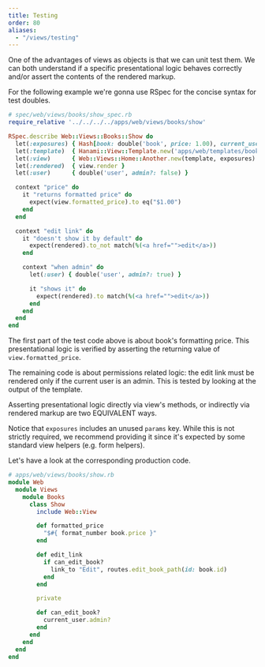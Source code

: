 ```yaml
---
title: Testing
order: 80
aliases:
  - "/views/testing"
---
```


One of the advantages of views as objects is that we can unit test them.
We can both understand if a specific presentational logic behaves correctly and/or assert the contents of the rendered markup.

For the following example we're gonna use RSpec for the concise syntax for test doubles.

```ruby
# spec/web/views/books/show_spec.rb
require_relative '../../../../apps/web/views/books/show'

RSpec.describe Web::Views::Books::Show do
  let(:exposures) { Hash[book: double('book', price: 1.00), current_user: user, params: {}] }
  let(:template)  { Hanami::View::Template.new('apps/web/templates/books/show.html.erb') }
  let(:view)      { Web::Views::Home::Another.new(template, exposures) }
  let(:rendered)  { view.render }
  let(:user)      { double('user', admin?: false) }

  context "price" do
    it "returns formatted price" do
      expect(view.formatted_price).to eq("$1.00")
    end
  end

  context "edit link" do
    it "doesn't show it by default" do
      expect(rendered).to_not match(%(<a href="">edit</a>))
    end

    context "when admin" do
      let(:user) { double('user', admin?: true) }

      it "shows it" do
        expect(rendered).to match(%(<a href="">edit</a>))
      end
    end
  end
end
```

The first part of the test code above is about book's formatting price.
This presentational logic is verified by asserting the returning value of `view.formatted_price`.

The remaining code is about permissions related logic: the edit link must be rendered only if the current user is an admin.
This is tested by looking at the output of the template.

<p class="notice">
  Asserting presentational logic directly via view's methods, or indirectly via rendered markup are two EQUIVALENT ways.
</p>

Notice that `exposures` includes an unused `params` key.
While this is not strictly required,
we recommend providing it since it's expected by some standard view helpers (e.g. form helpers).

Let's have a look at the corresponding production code.

```ruby
# apps/web/views/books/show.rb
module Web
  module Views
    module Books
      class Show
        include Web::View

        def formatted_price
          "$#{ format_number book.price }"
        end

        def edit_link
          if can_edit_book?
            link_to "Edit", routes.edit_book_path(id: book.id)
          end
        end

        private

        def can_edit_book?
          current_user.admin?
        end
      end
    end
  end
end
```
